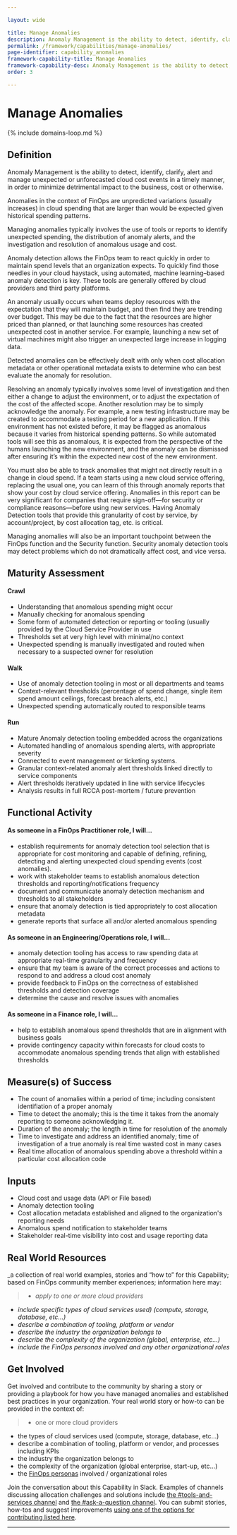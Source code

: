 ```yaml
---

layout: wide

title: Manage Anomalies
description: Anomaly Management is the ability to detect, identify, clarify, alert and manage unexpected or unforecasted cloud cost events in a timely manner, in order to minimize detrimental impact to the business, cost or otherwise. Anomalies in the context of FinOps are unpredicted variations (usually increases) in cloud spending that are larger than would be expected given historical spending patterns.
permalink: /framework/capabilities/manage-anomalies/
page-identifier: capability_anomalies
framework-capability-title: Manage Anomalies
framework-capability-desc: Anomaly Management is the ability to detect, identify, clarify, alert and manage unexpected or unforecasted cloud cost events in a timely manner...
order: 3

---
```


# Manage Anomalies

{% include domains-loop.md %}


## Definition
Anomaly Management is the ability to detect, identify, clarify, alert and manage unexpected or unforecasted cloud cost events in a timely manner, in order to minimize detrimental impact to the business, cost or otherwise.

Anomalies in the context of FinOps are unpredicted variations (usually increases) in cloud spending that are larger than would be expected given historical spending patterns.

Managing anomalies typically involves the use of tools or reports to identify unexpected spending, the distribution of anomaly alerts, and the investigation and resolution of anomalous usage and cost.

Anomaly detection allows the FinOps team to react quickly in order to maintain spend levels that an organization expects. To quickly find those needles in your cloud haystack, using automated, machine learning–based anomaly detection is key. These tools are generally offered by cloud providers and third party platforms.

An anomaly usually occurs when teams deploy resources with the expectation that they will maintain budget, and then find they are trending over budget. This may be due to the fact that the resources are higher priced than planned, or that launching some resources has created unexpected cost in another service. For example, launching a new set of virtual machines might also trigger an unexpected large increase in logging data.

Detected anomalies can be effectively dealt with only when cost allocation metadata or other operational metadata exists to determine who can best evaluate the anomaly for resolution.

Resolving an anomaly typically involves some level of investigation and then either a change to adjust the environment, or to adjust the expectation of the cost of the affected scope. Another resolution may be to simply acknowledge the anomaly. For example, a new testing infrastructure may be created to accommodate a testing period for a new application. If this environment has not existed before, it may be flagged as anomalous because it varies from historical spending patterns. So while automated tools will see this as anomalous, it is expected from the perspective of the humans launching the new environment, and the anomaly can be dismissed after ensuring it’s within the expected new cost of the new environment.

You must also be able to track anomalies that might not directly result in a change in cloud spend. If a team starts using a new cloud service offering, replacing the usual one, you can learn of this through anomaly reports that show your cost by cloud service offering. Anomalies in this report can be very significant for companies that require sign-off—for security or compliance reasons—before using new services. Having Anomaly Detection tools that provide this granularity of cost by service, by account/project, by cost allocation tag, etc. is critical.

Managing anomalies will also be an important touchpoint between the FinOps function and the Security function. Security anomaly detection tools may detect problems which do not dramatically affect cost, and vice versa.



## Maturity Assessment
#### Crawl
* Understanding that anomalous spending might occur
* Manually checking for anomalous spending
* Some form of automated detection or reporting or tooling (usually provided by the Cloud Service Provider in use
* Thresholds set at very high level with minimal/no context
* Unexpected spending is manually investigated and routed when necessary to a suspected owner for resolution

#### Walk
* Use of anomaly detection tooling in most or all departments and teams
* Context-relevant thresholds (percentage of spend change, single item spend amount ceilings, forecast breach alerts, etc.)
* Unexpected spending automatically routed to responsible teams

#### Run
* Mature Anomaly detection tooling embedded across the organizations
* Automated handling of anomalous spending alerts, with appropriate severity
* Connected to event management or ticketing systems.
* Granular context-related anomaly alert thresholds linked directly to service components
* Alert thresholds iteratively updated in line with service lifecycles
* Analysis results in full RCCA post-mortem / future prevention






## Functional Activity

#### As someone in a FinOps Practitioner role, I will…
* establish requirements for anomaly detection tool selection that is appropriate for cost monitoring and capable of defining, refining, detecting and alerting unexpected cloud spending events (cost anomalies).
* work with stakeholder teams to establish anomalous detection thresholds and reporting/notifications frequency
* document and communicate anomaly detection mechanism and thresholds to all stakeholders
* ensure that anomaly detection is tied appropriately to cost allocation metadata
* generate reports that surface all and/or alerted anomalous spending

#### As someone in an Engineering/Operations role, I will...
* anomaly detection tooling has access to raw spending data at appropriate real-time granularity and frequency
* ensure that my team is aware of the correct processes and actions to respond to and address a cloud cost anomaly
* provide feedback to FinOps on the correctness of established thresholds and detection coverage
* determine the cause and resolve issues with anomalies

#### As someone in a Finance role, I will…
* help to establish anomalous spend thresholds that are in alignment with business goals
* provide contingency capacity within forecasts for cloud costs to accommodate anomalous spending trends that align with established thresholds




## Measure(s) of Success
* The count of anomalies within a period of time; including consistent identifiation of a proper anomaly
* Time to detect the anomaly; this is the time it takes from the anomaly reporting to someone acknowledging it.  
* Duration of the anomaly; the length in time for resolution of the anomaly
* Time to investigate and address an identified anomaly; time of investigation of a true anomaly is real time wasted cost in many cases
* Real time allocation of anomalous spending above a threshold within a particular cost allocation code




## Inputs
* Cloud cost and usage data (API or File based)
* Anomaly detection tooling
* Cost allocation metadata established and aligned to the organization's reporting needs
* Anomalous spend notification to stakeholder teams
* Stakeholder real-time visibility into cost and usage reporting data



<!-- ####### Real World Resources ####### -->
## Real World Resources
_a collection of real world examples, stories and “how to” for this Capability; based on FinOps community member experiences; information here may:
>* _apply to one or more cloud providers_
* _include specific types of cloud services used) (compute, storage, database, etc...)_
* _describe a combination of  tooling, platform or vendor_
* _describe the industry the organization belongs to_
* _describe the complexity of the organization (global, enterprise, etc…)_
* _include the FinOps personas involved and any other organizational roles_



## Get Involved
Get involved and contribute to the community by sharing a story or providing a playbook for how you have managed anomalies and established best practices in your organization. Your real world story or how-to can be provided in the context of:
>* one or more cloud providers
* the types of cloud services used (compute, storage, database, etc...)
* describe a combination of  tooling, platform or vendor, and processes including KPIs
* the industry the organization belongs to
* the complexity of the organization (global enterprise, start-up, etc…)
* the [FinOps personas](https://www.finops.org/framework/personas/) involved / organizational roles

Join the conversation about this Capability in Slack. Examples of channels discussing allocation challenges and solutions include [the #tools-and-services channel](https://finopsfoundation.slack.com/archives/CK3UAH2P7) and [the #ask-a-question channel](https://finopsfoundation.slack.com/archives/C02EEAUTPGV).  You can submit stories, how-tos and suggest improvements [using one of the options for contributing listed here](https://www.finops.org/introduction/how-to-contribute/).


---

